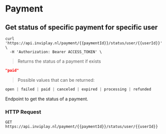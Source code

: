 # Payment

## Get status of specific payment for specific user

```shell
curl 'https://api.inviplay.nl/payment/{{paymentId}}/status/user/{{userId}}' \
  -H 'Authorization: Bearer ACCESS_TOKEN' \
```

> Returns the status of a payment if exists

```json
"paid"
```
> Possible values that can be returned:
```js
open | failed | paid | canceled | expired | processing | refunded
```

Endpoint to get the status of a payment.

### HTTP Request

`GET https://api.inviplay.nl/payment/{{paymentId}}/status/user/{{userId}}`
